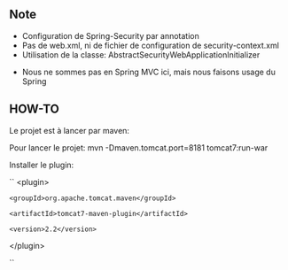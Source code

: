 ## Note

- Configuration de Spring-Security par annotation
- Pas de web.xml, ni de fichier de configuration de security-context.xml
- Utilisation de la classe: AbstractSecurityWebApplicationInitializer

* Nous ne sommes pas en Spring MVC ici, mais nous faisons usage du Spring

## HOW-TO

Le projet est à lancer par maven:

Pour lancer le projet:
mvn -Dmaven.tomcat.port=8181  tomcat7:run-war

Installer le plugin:

``
  \<plugin>
  
    <groupId>org.apache.tomcat.maven</groupId>
    
    <artifactId>tomcat7-maven-plugin</artifactId>
    
    <version>2.2</version>
  
  \</plugin>

``
